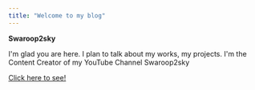 ```yaml
---
title: "Welcome to my blog"
---
```

**Swaroop2sky**
<html>
<body>
<p>
I'm glad you are here. I plan to talk about my works, my projects. 
I'm the Content Creator of my YouTube Channel Swaroop2sky
</p>
<a href="https://youtube.com/channel/UCwtEt0HV9AR4LLCFWNRLDvg">Click here to see!</a>
</body>
</html>
